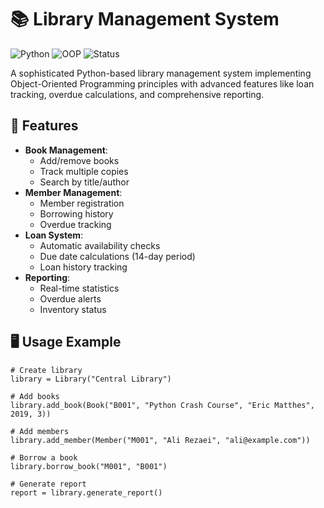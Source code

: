 # 📚 Library Management System

![Python](https://img.shields.io/badge/Python-3.6%2B-blue)
![OOP](https://img.shields.io/badge/Design-OOP-brightgreen)
![Status](https://img.shields.io/badge/Status-Stable-success)

A sophisticated Python-based library management system implementing Object-Oriented Programming principles with advanced features like loan tracking, overdue calculations, and comprehensive reporting.

## 🌟 Features

- **Book Management**:
  - Add/remove books
  - Track multiple copies
  - Search by title/author
- **Member Management**:
  - Member registration
  - Borrowing history
  - Overdue tracking
- **Loan System**:
  - Automatic availability checks
  - Due date calculations (14-day period)
  - Loan history tracking
- **Reporting**:
  - Real-time statistics
  - Overdue alerts
  - Inventory status

## 🖥️ Usage Example
```
# Create library
library = Library("Central Library")

# Add books
library.add_book(Book("B001", "Python Crash Course", "Eric Matthes", 2019, 3))

# Add members
library.add_member(Member("M001", "Ali Rezaei", "ali@example.com"))

# Borrow a book
library.borrow_book("M001", "B001")

# Generate report
report = library.generate_report()
```
